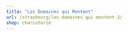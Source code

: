 ```yaml
---
title: "Les Domaines qui Montent"
url: /strasbourg/les-domaines-qui-montent-3/
shop: charcuterie
---
```

